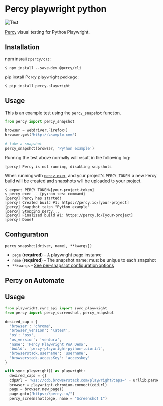# Percy playwright python
![Test](https://github.com/percy/percy-playwright-python/workflows/Test/badge.svg)

[Percy](https://percy.io) visual testing for Python Playwright.

## Installation

npm install `@percy/cli`:

```sh-session
$ npm install --save-dev @percy/cli
```

pip install Percy playwright package:

```ssh-session
$ pip install percy-playwright
```

## Usage

This is an example test using the `percy_snapshot` function.

``` python
from percy import percy_snapshot

browser = webdriver.Firefox()
browser.get('http://example.com')
​
# take a snapshot
percy_snapshot(browser, 'Python example')
```

Running the test above normally will result in the following log:

```sh-session
[percy] Percy is not running, disabling snapshots
```

When running with [`percy
exec`](https://github.com/percy/cli/tree/master/packages/cli-exec#percy-exec), and your project's
`PERCY_TOKEN`, a new Percy build will be created and snapshots will be uploaded to your project.

```sh-session
$ export PERCY_TOKEN=[your-project-token]
$ percy exec -- [python test command]
[percy] Percy has started!
[percy] Created build #1: https://percy.io/[your-project]
[percy] Snapshot taken "Python example"
[percy] Stopping percy...
[percy] Finalized build #1: https://percy.io/[your-project]
[percy] Done!
```

## Configuration

`percy_snapshot(driver, name[, **kwargs])`

- `page` (**required**) - A playwright page instance
- `name` (**required**) - The snapshot name; must be unique to each snapshot
- `**kwargs` - [See per-snapshot configuration options](https://docs.percy.io/docs/cli-configuration#per-snapshot-configuration)


## Percy on Automate

## Usage

``` python
from playwright.sync_api import sync_playwright
from percy import percy_screenshot, percy_snapshot

desired_cap = {
  'browser': 'chrome',
  'browser_version': 'latest',
  'os': 'osx',
  'os_version': 'ventura',
  'name': 'Percy Playwright PoA Demo',
  'build': 'percy-playwright-python-tutorial',
  'browserstack.username': 'username',
  'browserstack.accessKey': 'accesskey'
}

with sync_playwright() as playwright:
  desired_caps = {}
  cdpUrl = 'wss://cdp.browserstack.com/playwright?caps=' + urllib.parse.quote(json.dumps(desired_cap))
  browser = playwright.chromium.connect(cdpUrl)
  page = browser.new_page()
  page.goto("https://percy.io/")
  percy_screenshot(page, name = "Screenshot 1")
```
